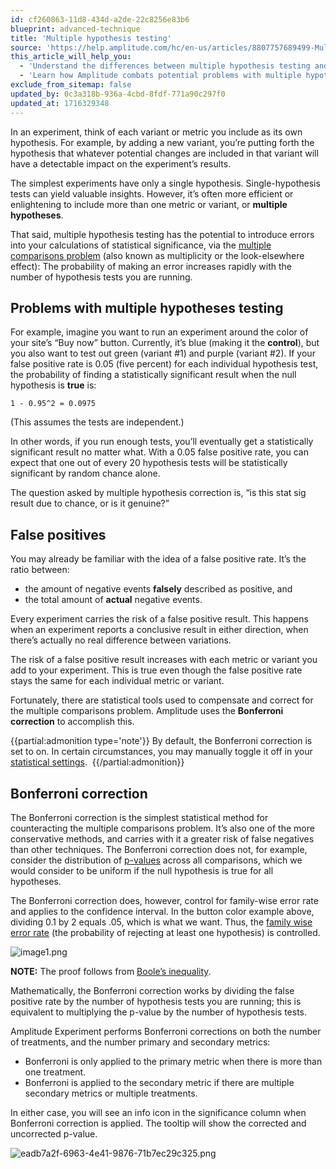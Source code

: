 ```yaml
---
id: cf260863-11d8-434d-a2de-22c8256e83b6
blueprint: advanced-technique
title: 'Multiple hypothesis testing'
source: 'https://help.amplitude.com/hc/en-us/articles/8807757689499-Multiple-hypothesis-testing-in-Amplitude-Experiment'
this_article_will_help_you:
  - 'Understand the differences between multiple hypothesis testing and single-hypothesis testing'
  - 'Learn how Amplitude combats potential problems with multiple hypothesis testing'
exclude_from_sitemap: false
updated_by: 0c3a318b-936a-4cbd-8fdf-771a90c297f0
updated_at: 1716329348
---
```

In an experiment, think of each variant or metric you include as its own hypothesis. For example, by adding a new variant, you’re putting forth the hypothesis that whatever potential changes are included in that variant will have a detectable impact on the experiment’s results. 

The simplest experiments have only a single hypothesis. Single-hypothesis tests can yield valuable insights. However, it’s often more efficient or enlightening to include more than one metric or variant, or **multiple hypotheses**.

That said, multiple hypothesis testing has the potential to introduce errors into your calculations of statistical significance, via the [multiple comparisons problem](https://en.wikipedia.org/wiki/Multiple_comparisons_problem) (also known as multiplicity or the look-elsewhere effect): The probability of making an error increases rapidly with the number of hypothesis tests you are running.

## Problems with multiple hypotheses testing

For example, imagine you want to run an experiment around the color of your site’s “Buy now” button. Currently, it’s blue (making it the **control**), but you also want to test out green (variant #1) and purple (variant #2). If your false positive rate is 0.05 (five percent) for each individual hypothesis test, the probability of finding a statistically significant result when the null hypothesis is **true** is:

`1 - 0.95^2 = 0.0975`

(This assumes the tests are independent.)

In other words, if you run enough tests, you’ll eventually get a statistically significant result no matter what. With a 0.05 false positive rate, you can expect that one out of every 20 hypothesis tests will be statistically significant by random chance alone.

The question asked by multiple hypothesis correction is, “is this stat sig result due to chance, or is it genuine?”

## False positives

You may already be familiar with the idea of a false positive rate. It’s the ratio between:  

* the amount of negative events **falsely** described as positive, and
* the total amount of **actual** negative events.

Every experiment carries the risk of a false positive result. This happens when an experiment reports a conclusive result in either direction, when there’s actually no real difference between variations.

The risk of a false positive result increases with each metric or variant you add to your experiment. This is true even though the false positive rate stays the same for each individual metric or variant.

Fortunately, there are statistical tools used to compensate and correct for the multiple comparisons problem. Amplitude uses the **Bonferroni correction** to accomplish this.

{{partial:admonition type='note'}}
 By default, the Bonferroni correction is set to on. In certain circumstances, you may manually toggle it off in your [statistical settings](/experiment/workflow/finalize-statistical-preferences). 
{{/partial:admonition}}

## Bonferroni correction

The Bonferroni correction is the simplest statistical method for counteracting the multiple comparisons problem. It’s also one of the more conservative methods, and carries with it a greater risk of false negatives than other techniques. The Bonferroni correction does not, for example, consider the distribution of [p-values](https://en.wikipedia.org/wiki/P-value) across all comparisons, which we would consider to be uniform if the null hypothesis is true for all hypotheses.

The Bonferroni correction does, however, control for family-wise error rate and applies to the confidence interval. In the button color example above, dividing 0.1 by 2 equals .05, which is what we want. Thus, the [family wise error rate](https://en.wikipedia.org/wiki/Family-wise_error_rate) (the probability of rejecting at least one hypothesis) is controlled. 

![image1.png](/output/img/advanced-techniques/image1-png.png)

**NOTE:** The proof follows from [Boole’s inequality](https://en.wikipedia.org/wiki/Boole%27s_inequality).

Mathematically, the Bonferroni correction works by dividing the false positive rate by the number of hypothesis tests you are running; this is equivalent to multiplying the p-value by the number of hypothesis tests.

Amplitude Experiment performs Bonferroni corrections on both the number of treatments, and the number primary and secondary metrics: 

* Bonferroni is only applied to the primary metric when there is more than one treatment.
* Bonferroni is applied to the secondary metric if there are multiple secondary metrics or multiple treatments.

In either case, you will see an info icon in the significance column when Bonferroni correction is applied. The tooltip will show the corrected and uncorrected p-value. 

![eadb7a2f-6963-4e41-9876-71b7ec29c325.png](/output/img/advanced-techniques/eadb7a2f-6963-4e41-9876-71b7ec29c325-png.png)